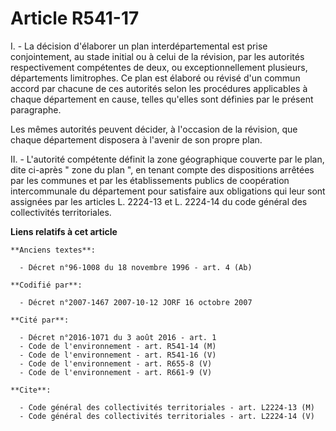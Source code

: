 # Article R541-17

I. - La décision d'élaborer un plan interdépartemental est prise conjointement, au stade initial ou à celui de la révision,
par les autorités respectivement compétentes de deux, ou exceptionnellement plusieurs, départements limitrophes. Ce plan est
élaboré ou révisé d'un commun accord par chacune de ces autorités selon les procédures applicables à chaque département en
cause, telles qu'elles sont définies par le présent paragraphe.

Les mêmes autorités peuvent décider, à l'occasion de la révision, que chaque département disposera à l'avenir de son propre
plan.

II. - L'autorité compétente définit la zone géographique couverte par le plan, dite ci-après " zone du plan ", en tenant
compte des dispositions arrêtées par les communes et par les établissements publics de coopération intercommunale du
département pour satisfaire aux obligations qui leur sont assignées par les articles L. 2224-13 et L. 2224-14 du code général
des collectivités territoriales.

**Liens relatifs à cet article**

	**Anciens textes**:

	  - Décret n°96-1008 du 18 novembre 1996 - art. 4 (Ab)

	**Codifié par**:

	  - Décret n°2007-1467 2007-10-12 JORF 16 octobre 2007

	**Cité par**:

	  - Décret n°2016-1071 du 3 août 2016 - art. 1
	  - Code de l'environnement - art. R541-14 (M)
	  - Code de l'environnement - art. R541-16 (V)
	  - Code de l'environnement - art. R655-8 (V)
	  - Code de l'environnement - art. R661-9 (V)

	**Cite**:

	  - Code général des collectivités territoriales - art. L2224-13 (M)
	  - Code général des collectivités territoriales - art. L2224-14 (V)

